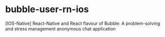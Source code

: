 # bubble-user-rn-ios
[IOS-Native] React-Native and React flavour of Bubble: A problem-solving and stress management anonymous chat application
